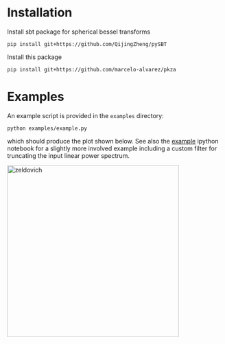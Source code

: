 # Installation

Install sbt package for spherical bessel transforms
```
pip install git+https://github.com/QijingZheng/pySBT
```

Install this package
```
pip install git+https://github.com/marcelo-alvarez/pkza
```

# Examples
An example script is provided in the `examples` directory:
```
python examples/example.py
```
which should produce the plot shown below. See also the [example](https://github.com/marcelo-alvarez/pkza/blob/main/examples/example.ipynb) ipython notebook for a slightly more involved example including a custom filter for truncating the input linear power spectrum.

<img src="https://github.com/user-attachments/assets/61e76539-b44a-4a4e-92f9-68e5d75bedbf" alt="zeldovich" width="400"/>

